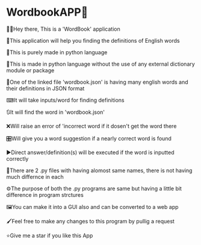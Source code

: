 # WordbookAPP📕

👋🏻Hey there, This is a 'WordBook' application

🔡This application will help you finding the definitions of English words

🐍This is purely made in python language 

🍃This is made in python language without the use of any external dictionary module or package

🧾One of the linked file 'wordbook.json' is having many english words and their definitions in JSON format 

⌨It will take inputs/word for finding definitions 

🔃It will find the word in 'wordbook.json' 

❌Will raise an error of 'incorrect word if it dosen't get the word there

🎛Will give you a word suggestion if a nearly correct word is found 

▶Direct answer/definition(s) will be executed if the word is inputted correctly

📁There are 2 .py files with having alomost same names, there is not having much differnce in each 

⚙️The purpose of both the .py programs are same but having a little bit difference in program strctures

🖼You can make it into a GUI also and can be converted to a web app

🖌Feel free to make any changes to this program by pullig a request

⭐Give me a star if you like this App
